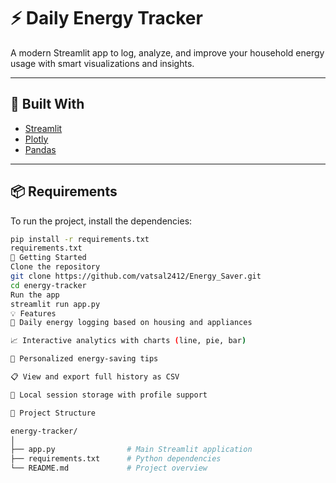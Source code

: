 # ⚡ Daily Energy Tracker

A modern Streamlit app to log, analyze, and improve your household energy usage with smart visualizations and insights.

---

## 🧰 Built With

- [Streamlit](https://streamlit.io/)
- [Plotly](https://plotly.com/)
- [Pandas](https://pandas.pydata.org/)

---

## 📦 Requirements

To run the project, install the dependencies:

```bash
pip install -r requirements.txt
requirements.txt
🚀 Getting Started
Clone the repository
git clone https://github.com/vatsal2412/Energy_Saver.git
cd energy-tracker
Run the app
streamlit run app.py
💡 Features
📅 Daily energy logging based on housing and appliances

📈 Interactive analytics with charts (line, pie, bar)

🧠 Personalized energy-saving tips

📋 View and export full history as CSV

🔐 Local session storage with profile support

📁 Project Structure

energy-tracker/
│
├── app.py                # Main Streamlit application
├── requirements.txt      # Python dependencies
└── README.md             # Project overview






